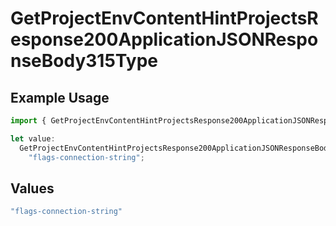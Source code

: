 # GetProjectEnvContentHintProjectsResponse200ApplicationJSONResponseBody315Type

## Example Usage

```typescript
import { GetProjectEnvContentHintProjectsResponse200ApplicationJSONResponseBody315Type } from "@vercel/sdk/models/operations/getprojectenv.js";

let value:
  GetProjectEnvContentHintProjectsResponse200ApplicationJSONResponseBody315Type =
    "flags-connection-string";
```

## Values

```typescript
"flags-connection-string"
```
